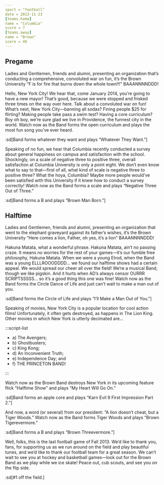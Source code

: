 ```yaml
---
sport = "football"
date = 2013-11-23
[teams.home]
name = "Columbia"
score = 7
[teams.away]
name = "Brown"
score = 48
---
```


## Pregame

Ladies and Gentlemen, friends and alumni, presenting an organization that’s conducting a comprehensive, convoluted war on fun, it’s the Brown University “F is for fire that burns down the whole town!!!” BAAANNNNDDD!

Hello, New York City! We hear that, come January 2014, you’re going to have a new mayor! That’s good, because we were stopped and frisked three times on the way over here. Talk about a convoluted war on fun! What’s next, New York City—banning all sodas? Fining people $25 for flirting? Making people take pass a swim test? Having a core curriculum? Boy oh boy, we’re sure glad we live in Providence, the funnest city in the world. Watch now as the Band forms the open curriculum and plays the most fun song you’ve ever heard.

:sd[Band forms whatever they want and plays “Whatever They Want.”]

Speaking of no fun, we hear that Columbia recently conducted a survey about general happiness on campus and satisfaction with the school. Shockingly, on a scale of negative three to positive three, overall satisfaction at Columbia University is only a point eight. We don’t even know what to say to that—first of all, what kind of scale is negative three to positive three? What the hoya, Columbia? Maybe more people would’ve been satisfied with this University if it knew how to conduct a survey correctly! Watch now as the Band forms a scale and plays “Negative Three Out of Three.”

:sd[Band forms a B and plays “Brown Man Born.”]

## Halftime

Ladies and Gentlemen, friends and alumni, presenting an organization that went to the elephant graveyard against its father’s wishes, it’s the Brown University “Here comes a lion, Father, oh yes, it’s a lion” BAAANNNNDDD!

Hakuna Matata, what a wonderful phrase. Hakuna Matata, ain’t no passing craze. It means no worries for the rest of your games—it’s our fumble free philosophy, Hakuna Matata. When we were a young Elrod, when the Band was a young ELLLROOODDDD... we found our halftime shows had a certain appeal. We would spread our cheer all over the field! We’re a musical Band, though we like pigskin. And it hurts when AD’s always censor OURRR SCRIPTSSSSS... so it’s a good thing this one was fine! Watch now as the Band forms the Circle Dance of Life and just can’t wait to make a man out of you.

:sd[Band forms the Circle of Life and plays “I’ll Make a Man Out of You.”]

Speaking of movies, New York City is a popular location for cool action films! Unfortunately, it often gets destroyed, as happens in The Lion King. Other movies in which New York is utterly decimated are...

:::script-list

- a) The Avengers;
- b) Ghostbusters;
- c) King Kong;
- d) An Inconvenient Truth;
- e) Independence Day; and
- f) THE PRINCETON BAND!

:::

Watch now as the Brown Band destroys New York in its upcoming feature flick “Halftime Show” and plays “My Heart Will Go On.”

:sd[Band forms an apple core and plays “Karn Evil 9 First Impression Part 2.”]

And now, a word (or several) from our president: “A lion doesn’t cheat, but a Tiger Woods.” Watch now as the Band forms Tiger Woods and plays “Brown Tigerevermore.”

:sd[Band forms a B and plays “Brown Threevermore.”]

Well, folks, this is the last football game of Fall 2013. We’d like to thank you, fans, for supporting us as we run around on the field and play beautiful tunes, and we’d like to thank our football team for a great season. We can’t wait to see you at hockey and basketball games—look out for the Brown Band as we play while we ice skate! Peace out, cub scouts, and see you on the flip side.

:sd[#1 off the field.]
